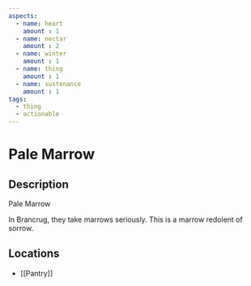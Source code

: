 ```yaml
---
aspects: 
  - name: heart
    amount : 1
  - name: nectar
    amount : 2
  - name: winter
    amount : 1
  - name: thing
    amount : 1
  - name: sustenance
    amount : 1
tags:
  - thing
  - actionable
---
```


# Pale Marrow

## Description
Pale Marrow

In Brancrug, they take marrows seriously. This is a marrow redolent of sorrow.
## Locations
- [[Pantry]]